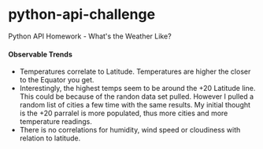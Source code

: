 # python-api-challenge
Python API Homework - What's the Weather Like?

#### Observable Trends

* Temperatures correlate to Latitude.  Temperatures are higher the closer to the Equator you get.  
* Interestingly, the highest temps seem to be around the +20 Latitude line. This could be because of the randon data set pulled.  However I pulled a random list of cities a few time with the same results.  My initial thought is the +20 parralel is more populated, thus more cities and more temperature readings.   
* There is no correlations for humidity, wind speed or cloudiness with relation to latitude.  
